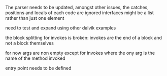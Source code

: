 The parser needs to be updated, amongst other issues, 
the catches, positions and locals of each code are ignored
interfaces might be a list rather than just one element


need to test and expand using other dalvik examples


the block splitting for invokes is broken: invokes are the end of a block and not a block themselves

for now args are non empty except for invokes where the ony arg is the name of the method invoked

entry point needs to be defined